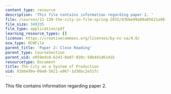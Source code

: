 ```yaml
---
content_type: resource
description: 'This file contains information regarding paper 2. '
file: /courses/11-139-the-city-in-film-spring-2015/93bbe99a09a05621a9671d36bc2e51fc_MIT11_139S15_Paper_2.pdf
file_size: 349335
file_type: application/pdf
learning_resource_types: []
license: https://creativecommons.org/licenses/by-nc-sa/4.0/
ocw_type: OCWFile
parent_title: 'Paper 2: Close Reading'
parent_type: CourseSection
parent_uid: e959edc8-6243-0e07-920c-58b441d6141b
resourcetype: Document
title: The City as a System of Production
uid: 93bbe99a-09a0-5621-a967-1d36bc2e51fc
---
```

This file contains information regarding paper 2. 
